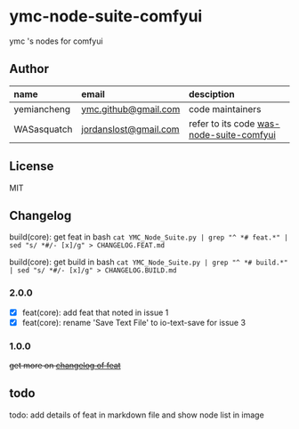# ymc-node-suite-comfyui

ymc 's  nodes for comfyui

## Author

name|email|desciption
:--|:--|:--
yemiancheng|<ymc.github@gmail.com>|code maintainers|
WASasquatch|<jordanslost@gmail.com>|refer to its code [was-node-suite-comfyui](https://github.com/WASasquatch/was-node-suite-comfyui)|


## License
MIT

## Changelog

build(core): get feat in bash `cat YMC_Node_Suite.py | grep "^ *# feat.*" | sed "s/ *#/- [x]/g" > CHANGELOG.FEAT.md`

build(core): get build in bash `cat YMC_Node_Suite.py | grep "^ *# build.*" | sed "s/ *#/- [x]/g" > CHANGELOG.BUILD.md`

### 2.0.0

- [x] feat(core): add feat that noted in issue 1
- [x] feat(core): rename 'Save Text File' to io-text-save for issue 3

### 1.0.0

~~get more on [changelog of feat](./CHANGELOG.FEAT.md)~~

## todo

todo: add details of feat in markdown file and show node list in image 
